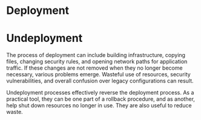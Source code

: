 # Deployment

# Undeployment

The process of deployment can include building infrastructure, copying files, changing security rules, and opening network paths for application traffic. If these changes are not removed when they no longer become necessary, various problems emerge. Wasteful use of resources, security vulnerabilities, and overall confusion over legacy configurations can result.

Undeployment processes effectively reverse the deployment process. As a practical tool, they can be one part of a rollback procedure, and as another, help shut down resources no longer in use. They are also useful to reduce waste.


